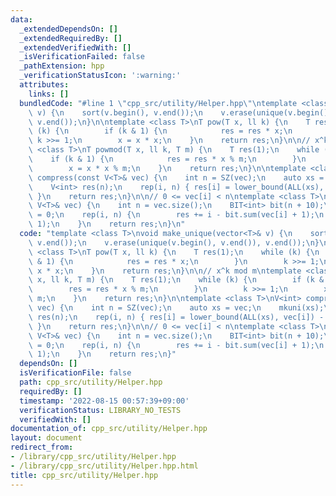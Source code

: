 ```yaml
---
data:
  _extendedDependsOn: []
  _extendedRequiredBy: []
  _extendedVerifiedWith: []
  _isVerificationFailed: false
  _pathExtension: hpp
  _verificationStatusIcon: ':warning:'
  attributes:
    links: []
  bundledCode: "#line 1 \"cpp_src/utility/Helper.hpp\"\ntemplate <class T>\nvoid make_unique(vector<T>&\
    \ v) {\n    sort(v.begin(), v.end());\n    v.erase(unique(v.begin(), v.end()),\
    \ v.end());\n}\n\ntemplate <class T>\nT pow(T x, ll k) {\n    T res(1);\n    while\
    \ (k) {\n        if (k & 1) {\n            res = res * x;\n        }\n       \
    \ k >>= 1;\n        x = x * x;\n    }\n    return res;\n}\n\n// x^k mod m\ntemplate\
    \ <class T>\nT powmod(T x, ll k, T m) {\n    T res(1);\n    while (k) {\n    \
    \    if (k & 1) {\n            res = res * x % m;\n        }\n        k >>= 1;\n\
    \        x = x * x % m;\n    }\n    return res;\n}\n\ntemplate <class T>\nV<int>\
    \ compress(const V<T>& vec) {\n    int n = SZ(vec);\n    auto xs = vec;\n    mkuni(xs);\n\
    \    V<int> res(n);\n    rep(i, n) { res[i] = lower_bound(ALL(xs), vec[i]) - xs.begin();\
    \ }\n    return res;\n}\n\n// 0 <= vec[i] < n\ntemplate <class T>\nll inversion(const\
    \ V<T>& vec) {\n    int n = vec.size();\n    BIT<int> bit(n + 10);\n    ll res\
    \ = 0;\n    rep(i, n) {\n        res += i - bit.sum(vec[i] + 1);\n        bit.add(vec[i],\
    \ 1);\n    }\n    return res;\n}\n"
  code: "template <class T>\nvoid make_unique(vector<T>& v) {\n    sort(v.begin(),\
    \ v.end());\n    v.erase(unique(v.begin(), v.end()), v.end());\n}\n\ntemplate\
    \ <class T>\nT pow(T x, ll k) {\n    T res(1);\n    while (k) {\n        if (k\
    \ & 1) {\n            res = res * x;\n        }\n        k >>= 1;\n        x =\
    \ x * x;\n    }\n    return res;\n}\n\n// x^k mod m\ntemplate <class T>\nT powmod(T\
    \ x, ll k, T m) {\n    T res(1);\n    while (k) {\n        if (k & 1) {\n    \
    \        res = res * x % m;\n        }\n        k >>= 1;\n        x = x * x %\
    \ m;\n    }\n    return res;\n}\n\ntemplate <class T>\nV<int> compress(const V<T>&\
    \ vec) {\n    int n = SZ(vec);\n    auto xs = vec;\n    mkuni(xs);\n    V<int>\
    \ res(n);\n    rep(i, n) { res[i] = lower_bound(ALL(xs), vec[i]) - xs.begin();\
    \ }\n    return res;\n}\n\n// 0 <= vec[i] < n\ntemplate <class T>\nll inversion(const\
    \ V<T>& vec) {\n    int n = vec.size();\n    BIT<int> bit(n + 10);\n    ll res\
    \ = 0;\n    rep(i, n) {\n        res += i - bit.sum(vec[i] + 1);\n        bit.add(vec[i],\
    \ 1);\n    }\n    return res;\n}"
  dependsOn: []
  isVerificationFile: false
  path: cpp_src/utility/Helper.hpp
  requiredBy: []
  timestamp: '2022-08-15 00:57:39+09:00'
  verificationStatus: LIBRARY_NO_TESTS
  verifiedWith: []
documentation_of: cpp_src/utility/Helper.hpp
layout: document
redirect_from:
- /library/cpp_src/utility/Helper.hpp
- /library/cpp_src/utility/Helper.hpp.html
title: cpp_src/utility/Helper.hpp
---
```

